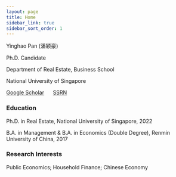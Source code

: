 ```yaml
---
layout: page
title: Home
sidebar_link: true
sidebar_sort_order: 1
---
```

 

Yinghao Pan (潘颖豪)

Ph.D. Candidate

Department of Real Estate, Business School

National University of Singapore

[Google Scholar](https://scholar.google.com/citations?user=d8OG-4UAAAAJ&hl=en) &nbsp;&nbsp;&nbsp;&nbsp;  [SSRN](https://papers.ssrn.com/sol3/cf_dev/AbsByAuth.cfm?per_id=2959716) 


### Education

Ph.D. in Real Estate, National University of Singapore, 2022

B.A. in Management & B.A. in Economics (Double Degree), Renmin University of China, 2017

### Research Interests

Public Economics; Household Finance; Chinese Economy
